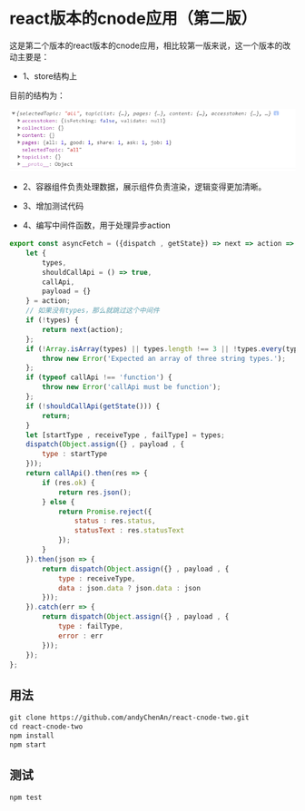 # react版本的cnode应用（第二版）
这是第二个版本的react版本的cnode应用，相比较第一版来说，这一个版本的改动主要是：
- 1、store结构上

目前的结构为：

![1.png](https://github.com/andyChenAn/react-cnode-two/raw/master/images/1.png)

- 2、容器组件负责处理数据，展示组件负责渲染，逻辑变得更加清晰。

- 3、增加测试代码
- 4、编写中间件函数，用于处理异步action

```javascript
export const asyncFetch = ({dispatch , getState}) => next => action => {
    let {
        types,
        shouldCallApi = () => true,
        callApi,
        payload = {}
    } = action;
    // 如果没有types，那么就跳过这个中间件
    if (!types) {
        return next(action);
    };
    if (!Array.isArray(types) || types.length !== 3 || !types.every(type => typeof type === 'string')) {
        throw new Error('Expected an array of three string types.');
    };
    if (typeof callApi !== 'function') {
        throw new Error('callApi must be function');
    };
    if (!shouldCallApi(getState())) {
        return;
    }
    let [startType , receiveType , failType] = types;
    dispatch(Object.assign({} , payload , {
        type : startType
    }));
    return callApi().then(res => {
        if (res.ok) {
            return res.json();
        } else {
            return Promise.reject({
                status : res.status,
                statusText : res.statusText
            });
        }
    }).then(json => {
        return dispatch(Object.assign({} , payload , {
            type : receiveType,
            data : json.data ? json.data : json
        }));
    }).catch(err => {
        return dispatch(Object.assign({} , payload , {
            type : failType,
            error : err
        }));
    });
};
```
## 用法

```
git clone https://github.com/andyChenAn/react-cnode-two.git
cd react-cnode-two
npm install
npm start
```
## 测试
```
npm test
```